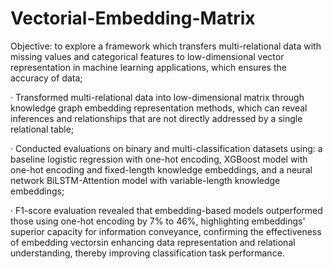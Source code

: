 # Vectorial-Embedding-Matrix
Objective: to explore a framework which transfers multi-relational data with missing values and categorical features to 
low-dimensional vector representation in machine learning applications, which ensures the accuracy of data;

· Transformed multi-relational data into low-dimensional matrix through knowledge graph embedding representation 
methods, which can reveal inferences and relationships that are not directly addressed by a single relational table;

· Conducted evaluations on binary and multi-classification datasets using: a baseline logistic regression with one-hot 
encoding, XGBoost model with one-hot encoding and fixed-length knowledge embeddings, and a neural network 
BiLSTM-Attention model with variable-length knowledge embeddings;

· F1-score evaluation revealed that embedding-based models outperformed those using one-hot encoding by 7% to 46%, 
highlighting embeddings' superior capacity for information conveyance, confirming the effectiveness of embedding 
vectorsin enhancing data representation and relational understanding, thereby improving classification task performance.

